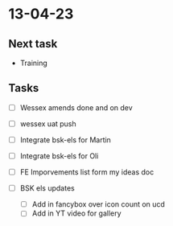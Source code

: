 # 13-04-23

## Next task
- Training

## Tasks

- [ ] Wessex amends done and on dev
- [ ] wessex uat push

- [ ] Integrate bsk-els for Martin
- [ ] Integrate bsk-els for Oli

- [ ] FE Imporvements list form my ideas doc

- [ ] BSK els updates
  - [ ] Add in fancybox over icon count on ucd
  - [ ] Add in YT video for gallery
